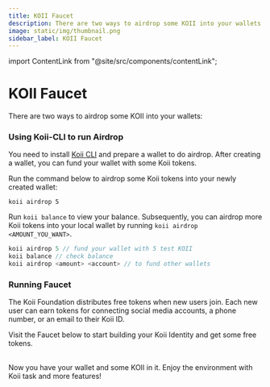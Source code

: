 ```yaml
---
title: KOII Faucet
description: There are two ways to airdrop some KOII into your wallets.
image: static/img/thumbnail.png
sidebar_label: KOII Faucet
---
```


import ContentLink from "@site/src/components/contentLink";

# KOII Faucet

There are two ways to airdrop some KOII into your wallets:

### Using Koii-CLI to run Airdrop

You need to install [Koii CLI](using-the-cli) and prepare a wallet to do airdrop. After creating a wallet, you can fund your wallet with some Koii tokens.

Run the command below to airdrop some Koii tokens into your newly created wallet:

```
koii airdrop 5
```

Run `koii balance` to view your balance. Subsequently, you can airdrop more Koii tokens into your local wallet by running `koii airdrop <AMOUNT_YOU_WANT>`.

```js title="commands you can use"
koii airdrop 5 // fund your wallet with 5 test KOII
koii balance // check balance
koii airdrop <amount> <account> // to fund other wallets
```

### Running Faucet

The Koii Foundation distributes free tokens when new users join. Each new user can earn tokens for connecting social media accounts, a phone number, or an email to their Koii ID.

Visit the Faucet below to start building your Koii Identity and get some free tokens.

<ContentLink title="Faucet | Koii Network" link="https://faucet.koii.live/" imageLink="https://faucet.koii.live/favicon.ico" />

<br />
Now you have your wallet and some KOII in it. Enjoy the environment with Koii task and more features!
